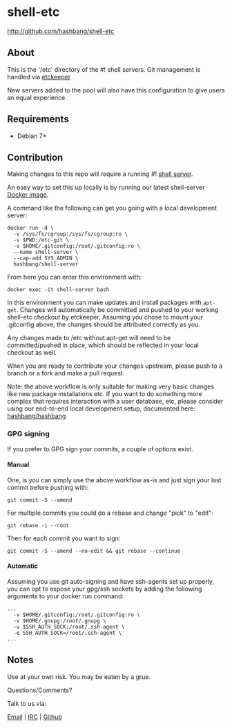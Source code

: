 # shell-etc #

<http://github.com/hashbang/shell-etc>

## About ##

This is the '/etc' directory of the #! shell servers.
Git management is handled via [etckeeper](http://etckeeper.branchable.com/)

New servers added to the pool will also have this configuration to give users an equal experience.

## Requirements ##

  * Debian 7+

## Contribution ##

Making changes to this repo will require a running #! [shell server](https://github.com/hashbang/shell-server).

An easy way to set this up locally is by running our latest shell-server 
[Docker image](https://hub.docker.com/r/hashbang/shell-server/).

A command like the following can get you going with a local development server:

```
docker run -d \
  -v /sys/fs/cgroup:/sys/fs/cgroup:ro \
  -v $PWD:/etc-git \
  -v $HOME/.gitconfig:/root/.gitconfig:ro \
  --name shell-server \
  --cap-add SYS_ADMIN \
  hashbang/shell-server
```

From here you can enter this environment with:

```
docker exec -it shell-server bash
```

In this environment you can make updates and install packages with ```apt-get```.
Changes will automatically be committed and pushed to your working shell-etc
checkout by etckeeper. Assuming you chose to mount your .gitconfig above, the
changes should be attributed correctly as you.

Any changes made to /etc without apt-get will need to be committed/pushed in
place, which should be reflected in your local checkout as well.

When you are ready to contribute your changes upstream, please push to a branch
or a fork and make a pull request.

Note: the above workflow is only suitable for making very basic changes like
new package installations etc. If you want to do something more complex that
requires interaction with a user database, etc, please consider using our
end-to-end local development setup, documented here: [hashbang/hashbang](https://github.com/hashbang/hashbang)

### GPG signing ###

If you prefer to GPG sign your commits, a couple of options exist.

#### Manual ####

One, is you can simply use the above workflow as-is and just sign your last
commit before pushing with:
```
git commit -S --amend
```

For multiple commits you could do a rebase and change "pick" to "edit":
```
git rebase -i --root
```

Then for each commit you want to sign:
```
git commit -S --amend --no-edit && git rebase --continue 
```

#### Automatic ####

Assuming you use git auto-signing and have ssh-agents set up properly,
you can opt to expose your gpg/ssh sockets by adding the following arguments
to your docker run command:

```
...
  -v $HOME/.gitconfig:/root/.gitconfig:ro \
  -v $HOME/.gnupg:/root/.gnupg \
  -v $SSH_AUTH_SOCK:/root/.ssh-agent \
  -e SSH_AUTH_SOCK=/root/.ssh-agent \
...
```

## Notes ##

  Use at your own risk. You may be eaten by a grue.

  Questions/Comments?

  Talk to us via:

  [Email](mailto://team@hashbang.sh) |
  [IRC](ircs://irc.hashbang.sh:6697/#!) |
  [Github](http://github.com/hashbang/)

